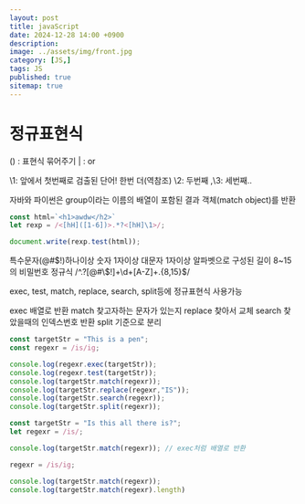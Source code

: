 ```yaml
---
layout: post
title: javaScript
date: 2024-12-28 14:00 +0900
description: 
image: ../assets/img/front.jpg
category: [JS,]
tags: JS
published: true
sitemap: true
---
```


# 정규표현식

() : 표현식 묶어주기
| : or

\1: 앞에서 첫번째로 검출된 단어! 한번 더(역참조)
\2: 두번째 ,\3: 세번째..

자바와 파이썬은 group이라는 이름의 배열이 포함된 결과 객체(match object)를 반환

````javascript
const html=`<h1>awdw</h2>`
let rexp = /<[hH]([1-6])>.*?<[hH]\1>/;

document.write(rexp.test(html));
````

특수문자(@#$!)하나이상 숫자 1자이상 대문자 1자이상 알파벳으로 구성된 길이 8~15의 비밀번호 정규식
/^.?[@#\$!]+\d+[A-Z]+.{8,15}$/

exec, test, match, replace, search, split등에 정규표현식 사용가능

exec 배열로 반환
match 찾고자하는 문자가 있는지
replace 찾아서 교체
search 찾았을때의 인덱스번호 반환
split 기준으로 분리

````javascript
const targetStr = "This is a pen";
const regexr = /is/ig;

console.log(regexr.exec(targetStr));
console.log(regexr.test(targetStr));
console.log(targetStr.match(regexr));
console.log(targetStr.replace(regexr,"IS"));
console.log(targetStr.search(regexr));
console.log(targetStr.split(regexr));
````

````javascript
const targetStr = "Is this all there is?";
let regexr = /is/;

console.log(targetStr.match(regexr)); // exec처럼 배열로 반환

regexr = /is/ig;

console.log(targetStr.match(regexr));
console.log(targetStr.match(regexr).length)
````

